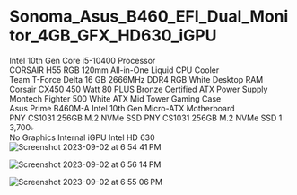 # Sonoma_Asus_B460_EFI_Dual_Monitor_4GB_GFX_HD630_iGPU
Intel 10th Gen Core i5-10400 Processor	<br />
CORSAIR H55 RGB 120mm All-in-One Liquid CPU Cooler <br />
Team T-Force Delta 16 GB 2666MHz DDR4 RGB White Desktop RAM	<br />
Corsair CX450 450 Watt 80 PLUS Bronze Certified ATX Power Supply	<br />
Montech Fighter 500 White ATX Mid Tower Gaming Case <br />
Asus Prime B460M-A Intel 10th Gen Micro-ATX Motherboard	<br />
PNY CS1031 256GB M.2 NVMe SSD	PNY CS1031 256GB M.2 NVMe SSD	1	3,700৳ <br />
No Graphics Internal iGPU Intel HD 630 <br />
![Screenshot 2023-09-02 at 6 54 41 PM](https://github.com/Serverbd-Technology/Sonoma_Asus_B460_EFI_Dual_Monitor_4GB_GFX_HD630_iGPU/assets/143884969/04d65407-1cd0-43e1-853b-deb578b3c23c)

![Screenshot 2023-09-02 at 6 56 14 PM](https://github.com/Serverbd-Technology/Sonoma_Asus_B460_EFI_Dual_Monitor_4GB_GFX_HD630_iGPU/assets/143884969/457706ff-1a8a-421d-b861-65aaae70aa4c)

![Screenshot 2023-09-02 at 6 55 06 PM](https://github.com/Serverbd-Technology/Sonoma_Asus_B460_EFI_Dual_Monitor_4GB_GFX_HD630_iGPU/assets/143884969/faa51419-c1aa-420b-b2f0-3a313a0b6346)


